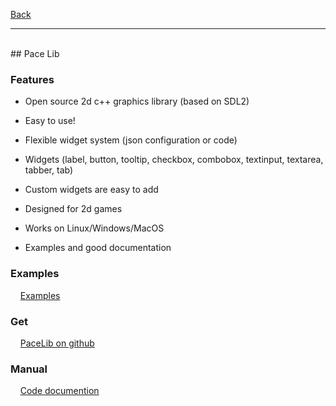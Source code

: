 [Back](https://binary-station.github.io)
<hr>
<br>
## Pace Lib

### Features

- Open source 2d c++ graphics library (based on SDL2)

- Easy to use!

- Flexible widget system (json configuration or code)

- Widgets (label, button, tooltip, checkbox, combobox, textinput, textarea, tabber, tab)

- Custom widgets are easy to add

- Designed for 2d games

- Works on Linux/Windows/MacOS

- Examples and good documentation

### Examples

&nbsp;&nbsp;&nbsp;&nbsp;[Examples](https://github.com/aiafrasinei/PaceLib/examples)

### Get

&nbsp;&nbsp;&nbsp;&nbsp;[PaceLib on github](https://github.com/aiafrasinei/PaceLib)

### Manual

&nbsp;&nbsp;&nbsp;&nbsp;[Code documention](https://binary-station.github.io/PaceLib/html/index.html)
